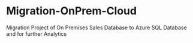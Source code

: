 # Migration-OnPrem-Cloud
Migration Project of On Premises Sales Database to Azure SQL Database and for further Analytics
